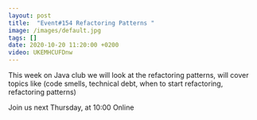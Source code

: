 ```yaml
---
layout: post
title:  "Event#154 Refactoring Patterns "
image: /images/default.jpg
tags: []
date: 2020-10-20 11:20:00 +0200
video: UKEMHCUFDnw
---
```


This week on Java club we will look at the refactoring patterns, will cover topics like (code smells, technical debt, when to start refactoring, refactoring patterns)[]()

Join us next Thursday, at 10:00 Online
